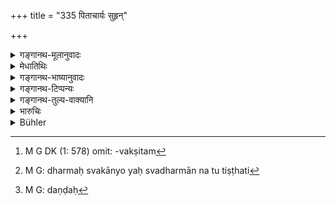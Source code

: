 +++
title = "335 पिताचार्यः सुहृन्"

+++

<details><summary>गङ्गानथ-मूलानुवादः</summary>

Neither the father or the preceptor or the friend or the mother or the wife or the son or the priest is unpunishable for the King, when they do not keep within their duty.—(335)
</details>

<details><summary>मेधातिथिः</summary>

"भार्या पुत्रः स्वका तनुः" (म्ध् ४.१८४) आत्मीयं शरीरम् । कः पुनर् आत्मनो दण्डः । प्रायश्चित्ततपोधनदानादिविवक्षितम्[^११६] । विचलितो धर्मात् स्वकात् । यो यः स्वधर्मान् नानुतिष्ठति[^११७] स सर्वो दण्ड्यः[^११८] ॥ ८.३३५ ॥


[^११८]:
     M G: daṇḍaḥ


[^११७]:
     M G: dharmaḥ svakānyo yaḥ svadharmān na tu tiṣṭhati


[^११६]:
     M G DK (1: 578) omit: -vakṣitam
</details>

<details><summary>गङ्गानथ-भाष्यानुवादः</summary>

“It has been asserted that ‘the wife and the sou form one’s own body’; what would be the punishment inflicted upon one’s self?”

It would consist of expiatory rites, austerities and charities. Whoever does not perform his duty, or deviates from his duty, should be punished.—(335)
</details>

<details><summary>गङ्गानथ-टिप्पन्यः</summary>

This verse is qüoted in *Parāśaramādhava* (Ācāra, p. 391);—in
*Vīramitrodaya* (Rājanīti, p. 291), which adds that the father and
mother must be exceptions to this rule, as is clear from the following Smṛti-text quoted by *Vijñāneśvara*:—‘The following are unpunishable—Father, Mother, Accomplished Student, Priest, Wandering Mendicant, Anchorite, &c.’ Similarly the ‘very learned man’ should not be punished.

It is quoted in *Vivādaratnākara* (p. 628).
</details>

<details><summary>गङ्गानथ-तुल्य-वाक्यानि</summary>

*Mahābhārata* (12.121.60).

*Yājñavalkya* (1.357).—‘Even a brother, a son, revered person,
father-in-law or maternal uncle,—none of these is unpunishable for the King, if he has deviated from his path of duty.’

*Dakṣa* (Aparārka, p. 590).—‘If a man after having become a wandering
mendicant does not remain firm in his duty, he shall be banished after having been branded with the sign of the dog’s foot.’

*Nārada* (7.17).—‘Should a man, after entering the order of religious
ascetics, violate the duties of his order, the King shall cause him to be branded with a dog’s foot and banish him immediately from his realm.’

*Bṛhaspati* (27.7).—‘The King should punish elders, domestic priests,
and persons commanding respect, with gentle admonition only.’

*Smṛtyantara* (Aparārka, p. 590).—‘The mother and the father arc
unpunishable; as also the Accomplished Student, the Domestic Priest, the Renunciate, the Ascetic, and people endowed with learning, character, purity and good conduct.’

*Gautama* (Vīramitrodaya-Rājanīti, p. 291).—‘He who is very highly
learned should not suffer corporal punishment, or imprisonment, or fine or banishment or blame.’
</details>

<details><summary>भारुचिः</summary>

प्रकरणात् सुवर्णस्तेयदण्डो ऽयम् । यदि त्व् अन्यत्रापि कार्यसामान्यात् कुप्यते ततो ऽयं सर्वव्यतिक्रमेषु प्रकरणानुक्रमेण दण्डः पित्रादीनां विज्ञेयः । गुरुत्वात् परिपालनीयत्वं येनैषाम् अत्यन्तम् । अतो ऽदण्ड्याशङ्कानिवृत्त्यर्थम् एषाम् इदं दण्डवचनम् । अन्ये त्व् अर्थवादम् इमं स्तेयदण्डस्यान्यपुरुषविषयस्य कल्पयन्ति । तद् अयुक्तम्, उत्तरश्लोके राजदण्डविरोधात् ॥ ८.३३४ ॥

_तथा च दर्शयति ।_
</details>

<details><summary>Bühler</summary>

335	Neither a father, nor a teacher, nor a friend, nor a mother, nor a wife, nor a son, nor a domestic priest must be left unpunished by a king, if they do not keep within their duty.
</details>
